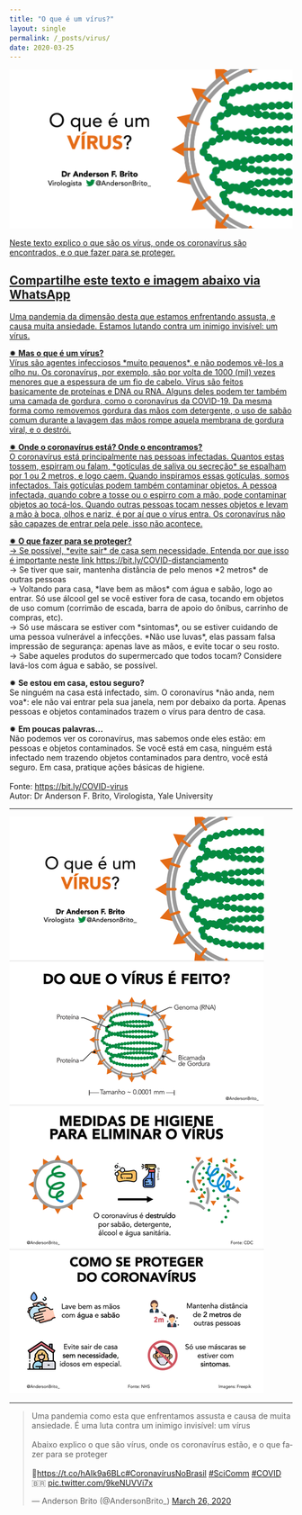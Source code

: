 ```yaml
---
title: "O que é um vírus?"
layout: single
permalink: /_posts/virus/
date: 2020-03-25
---
```


<a href="https://bit.ly/COVID-virus"><img src="/assets/images/virus-cover.png" width="700">

Neste texto explico o que são os vírus, onde os coronavírus são encontrados, e o que fazer para se proteger.

## Compartilhe este texto e imagem abaixo via WhatsApp

Uma pandemia da dimensão desta que estamos enfrentando assusta, e causa muita ansiedade. Estamos lutando contra um inimigo invisível: um vírus.


✹ **Mas o que é um vírus?**<br />
Vírus são agentes infecciosos \*muito pequenos\*, e não podemos vê-los a olho nu. Os coronavírus, por exemplo, são por volta de 1000 (mil) vezes menores que a espessura de um fio de cabelo. Vírus são feitos basicamente de proteínas e DNA ou RNA. Alguns deles podem ter também uma camada de gordura, como o coronavírus da COVID-19. Da mesma forma como removemos gordura das mãos com detergente, o uso de sabão comum durante a lavagem das mãos rompe aquela membrana de gordura viral, e o destrói.

✹ **Onde o coronavírus está? Onde o encontramos?**<br />
O coronavírus está principalmente nas pessoas infectadas. Quantos estas tossem, espirram ou falam, \*gotículas de saliva ou secreção\* se espalham por 1 ou 2 metros, e logo caem. Quando inspiramos essas gotículas, somos infectados. Tais gotículas podem também contaminar objetos. A pessoa infectada, quando cobre a tosse ou o espirro com a mão, pode contaminar objetos ao tocá-los. Quando outras pessoas tocam nesses objetos e levam a mão à boca, olhos e nariz, é por aí que o vírus entra. Os coronavírus não são capazes de entrar pela pele, isso não acontece.

✹ **O que fazer para se proteger?**<br />
→ Se possível, \*evite sair\* de casa sem necessidade. Entenda por que isso é importante neste link <https://bit.ly/COVID-distanciamento><br />
→ Se tiver que sair, mantenha distância de pelo menos \*2 metros\* de outras pessoas<br />
→ Voltando para casa, \*lave bem as mãos\* com água e sabão, logo ao entrar. Só use álcool gel se você estiver fora de casa, tocando em objetos de uso comum (corrimão de escada, barra de apoio do ônibus, carrinho de compras, etc).<br />
→ Só use máscara se estiver com \*sintomas\*, ou se estiver cuidando de uma pessoa vulnerável a infecções. \*Não use luvas\*, elas passam falsa impressão de segurança: apenas lave as mãos, e evite tocar o seu rosto.<br />
→ Sabe aqueles produtos do supermercado que todos tocam? Considere lavá-los com água e sabão, se possível.

✹ **Se estou em casa, estou seguro?**<br />
Se ninguém na casa está infectado, sim. O coronavírus \*não anda, nem voa\*: ele não vai entrar pela sua janela, nem por debaixo da porta. Apenas pessoas e objetos contaminados trazem o vírus para dentro de casa.

✹ **Em poucas palavras...**<br />
Não podemos ver os coronavírus, mas sabemos onde eles estão: em pessoas e objetos contaminados. Se você está em casa, ninguém está infectado nem trazendo objetos contaminados para dentro, você está seguro. Em casa, pratique ações básicas de higiene.<br />
<br />
Fonte: <https://bit.ly/COVID-virus><br>
Autor: Dr Anderson F. Brito, Virologista, Yale University

***

<img src="/assets/images/virus-zap.png">

***

<blockquote class="twitter-tweet"><p lang="pt" dir="ltr">Uma pandemia como esta que enfrentamos assusta e causa de muita ansiedade. É uma luta contra um inimigo invisível: um vírus<br><br>Abaixo explico o que são vírus, onde os coronavírus estão, e o que fazer para se proteger<br><br>🔗<a href="https://t.co/hAIk9a6BLc">https://t.co/hAIk9a6BLc</a><a href="https://twitter.com/hashtag/Coronav%C3%ADrusNoBrasil?src=hash&amp;ref_src=twsrc%5Etfw">#CoronavírusNoBrasil</a> <a href="https://twitter.com/hashtag/SciComm?src=hash&amp;ref_src=twsrc%5Etfw">#SciComm</a> <a href="https://twitter.com/hashtag/COVID?src=hash&amp;ref_src=twsrc%5Etfw">#COVID</a>🇧🇷 <a href="https://t.co/9keNUVVi7x">pic.twitter.com/9keNUVVi7x</a></p>&mdash; Anderson Brito (@AndersonBrito_) <a href="https://twitter.com/AndersonBrito_/status/1242979188526796800?ref_src=twsrc%5Etfw">March 26, 2020</a></blockquote> <script async src="https://platform.twitter.com/widgets.js" charset="utf-8"></script>
